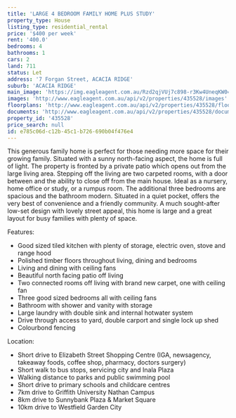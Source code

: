 ```yaml
---
title: 'LARGE 4 BEDROOM FAMILY HOME PLUS STUDY'
property_type: House
listing_type: residential_rental
price: '$400 per week'
rent: '400.0'
bedrooms: 4
bathrooms: 1
cars: 2
land: 711
status: Let
address: '7 Forgan Street, ACACIA RIDGE'
suburb: 'ACACIA RIDGE'
main_image: 'https://img.eagleagent.com.au/Rzd2qjVUj7c898-r3Kw4UneqKW0=/1280x854/smart/https://s3-us-west-2.amazonaws.com/eagleagent-orig/images/6825265/424042338-image-M.jpg'
images: 'http://www.eagleagent.com.au/api/v2/properties/435528/images'
floorplans: 'http://www.eagleagent.com.au/api/v2/properties/435528/floorplans'
documents: 'http://www.eagleagent.com.au/api/v2/properties/435528/documents'
property_id: '435528'
price_search: null
id: e785c06d-c12b-45c1-b726-690b04f476e4
---
```

This generous family home is perfect for those needing more space for their growing family. Situated with a sunny north-facing aspect, the home is full of light. The property is fronted by a private patio which opens out from the large living area. Stepping off the living are two carpeted rooms, with a door between and the ability to close off from the main house. Ideal as a nursery, home office or study, or a rumpus room. The additional three bedrooms are spacious and the bathroom modern. Situated in a quiet pocket, offers the very best of convenience and a friendly community. A much sought-after low-set design with lovely street appeal, this home is large and a great layout for busy families with plenty of space.

Features:

*  Good sized tiled kitchen with plenty of storage, electric oven, stove and range hood
*  Polished timber floors throughout living, dining and bedrooms
*  Living and dining with ceiling fans
*  Beautiful north facing patio off living
*  Two connected rooms off living with brand new carpet, one with ceiling fan
*  Three good sized bedrooms all with ceiling fans
*  Bathroom with shower and vanity with storage
*  Large laundry with double sink and internal hotwater system
*  Drive through access to yard, double carport and single lock up shed
*  Colourbond fencing

Location:

*  Short drive to Elizabeth Street Shopping Centre (IGA, newsagency, takeaway foods, coffee shop, pharmacy, doctors surgery)
*  Short walk to bus stops, servicing city and Inala Plaza
*  Walking distance to parks and public swimming pool
*  Short drive to primary schools and childcare centres
*  7km drive to Griffith University Nathan Campus
*  8km drive to Sunnybank Plaza & Market Square
*  10km drive to Westfield Garden City